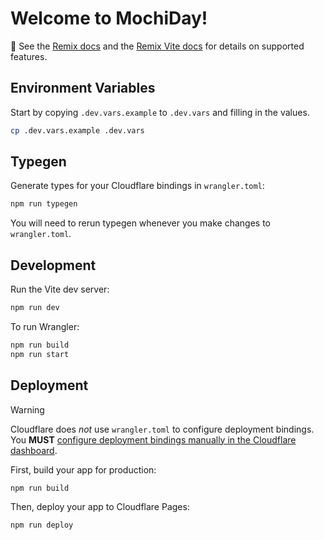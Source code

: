 # Welcome to MochiDay!

📖 See the [Remix docs](https://remix.run/docs) and the [Remix Vite
docs](https://remix.run/docs/en/main/future/vite) for details on
supported features.

## Environment Variables

Start by copying `.dev.vars.example` to `.dev.vars` and filling in the
values.

```sh
cp .dev.vars.example .dev.vars
```

## Typegen

Generate types for your Cloudflare bindings in `wrangler.toml`:

```sh
npm run typegen
```

You will need to rerun typegen whenever you make changes to `wrangler.toml`.

## Development

Run the Vite dev server:

```sh
npm run dev
```

To run Wrangler:

```sh
npm run build
npm run start
```

## Deployment

> [!WARNING]  
> Cloudflare does _not_ use `wrangler.toml` to configure deployment bindings.
> You **MUST** [configure deployment bindings manually in the Cloudflare dashboard][bindings].

First, build your app for production:

```sh
npm run build
```

Then, deploy your app to Cloudflare Pages:

```sh
npm run deploy
```

[bindings]: https://developers.cloudflare.com/pages/functions/bindings/
